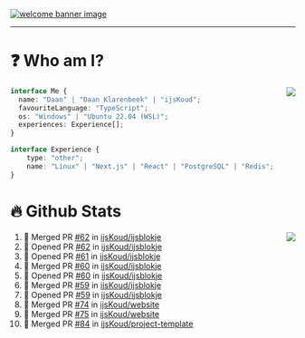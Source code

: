<h1 align="center" style="display:none;"></h1>

<a href="https://ijskoud.dev/"><img src="https://cdn.ijskoud.dev/files/IIcds5oPKl.png" alt="welcome banner image" /></a>

---

# ❓ Who am I?

<img align="right" src="http://gh-stats.ijskoud.dev/api/top-langs?username=ijsKoud&cache_seconds=1800&layout=compact&hide_border=true&hide_rank=true&show_icons=true&theme=dark&title_color=ffffff&hide_border=true&locale=en" />

```typescript
interface Me {
  name: "Daan" | "Daan Klarenbeek" | "ijsKoud";
  favouriteLanguage: "TypeScript";
  os: "Windows" | "Ubuntu 22.04 (WSL)";
  experiences: Experience[];
}

interface Experience {
    type: "other";
    name: "Linux" | "Next.js" | "React" | "PostgreSQL" | "Redis";
}
```

# 🔥 Github Stats

<img align="right" src="http://gh-stats.ijskoud.dev/api? username=ijsKoud&cache_seconds=1800&hide_border=true&hide_rank=true&show_icons=true&theme=dark&title_color=ffffff&hide_border=true&locale=en">

<!--START_SECTION:activity-->
1. 🎉 Merged PR [#62](https://github.com/ijsKoud/ijsblokje/pull/62) in [ijsKoud/ijsblokje](https://github.com/ijsKoud/ijsblokje)
2. 💪 Opened PR [#62](https://github.com/ijsKoud/ijsblokje/pull/62) in [ijsKoud/ijsblokje](https://github.com/ijsKoud/ijsblokje)
3. 💪 Opened PR [#61](https://github.com/ijsKoud/ijsblokje/pull/61) in [ijsKoud/ijsblokje](https://github.com/ijsKoud/ijsblokje)
4. 🎉 Merged PR [#60](https://github.com/ijsKoud/ijsblokje/pull/60) in [ijsKoud/ijsblokje](https://github.com/ijsKoud/ijsblokje)
5. 💪 Opened PR [#60](https://github.com/ijsKoud/ijsblokje/pull/60) in [ijsKoud/ijsblokje](https://github.com/ijsKoud/ijsblokje)
6. 🎉 Merged PR [#59](https://github.com/ijsKoud/ijsblokje/pull/59) in [ijsKoud/ijsblokje](https://github.com/ijsKoud/ijsblokje)
7. 💪 Opened PR [#59](https://github.com/ijsKoud/ijsblokje/pull/59) in [ijsKoud/ijsblokje](https://github.com/ijsKoud/ijsblokje)
8. 🎉 Merged PR [#74](https://github.com/ijsKoud/website/pull/74) in [ijsKoud/website](https://github.com/ijsKoud/website)
9. 🎉 Merged PR [#75](https://github.com/ijsKoud/website/pull/75) in [ijsKoud/website](https://github.com/ijsKoud/website)
10. 🎉 Merged PR [#84](https://github.com/ijsKoud/project-template/pull/84) in [ijsKoud/project-template](https://github.com/ijsKoud/project-template)
<!--END_SECTION:activity-->

<h1 align="center" style="display:none;"></h1>
